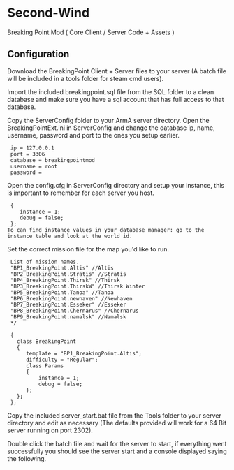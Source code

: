 # Second-Wind
Breaking Point Mod ( Core Client / Server Code + Assets ) 

## Configuration

Download the BreakingPoint Client + Server files to your server (A batch file will be included in a tools folder for steam cmd users).

Import the included breakingpoint.sql file from the SQL folder to a clean database and make sure you have a sql account that has full access to that database.

Copy the ServerConfig folder to your ArmA server directory.
Open the BreakingPointExt.ini in ServerConfig and change the database ip, name, username, password and port to the ones you setup earlier.
``` [DATABASE]
 ip = 127.0.0.1
 port = 3306
 database = breakingpointmod
 username = root
 password =
```

Open the config.cfg in ServerConfig directory and setup your instance, this is important to remember for each server you host.
``` class Params
 {
 	instance = 1;
 	debug = false;
 };
To can find instance values in your database manager: go to the instance table and look at the world id.
```

Set the correct mission file for the map you'd like to run.
``` /*
 List of mission names.
 "BP1_BreakingPoint.Altis" //Altis
 "BP2_BreakingPoint.Stratis" //Stratis
 "BP4_BreakingPoint.Thirsk" //Thirsk
 "BP3_BreakingPoint.ThirskW" //Thirsk Winter
 "BP5_BreakingPoint.Tanoa" //Tanoa
 "BP6_BreakingPoint.newhaven" //Newhaven
 "BP7_BreakingPoint.Esseker" //Esseker
 "BP8_BreakingPoint.Chernarus" //Chernarus
 "BP9_BreakingPoint.namalsk" //Namalsk
 */
 ```
``` class Missions
 {
   class BreakingPoint
   {
 	  template = "BP1_BreakingPoint.Altis";
 	  difficulty = "Regular";
 	  class Params
 	  {
 		  instance = 1;
 		  debug = false;
 	  };
   };
 };
```


Copy the included server_start.bat file from the Tools folder to your server directory and edit as necessary (The defaults provided will work for a 64 Bit server running on port 2302).

Double click the batch file and wait for the server to start, if everything went successfully you should see the server start and a console displayed saying the following.
